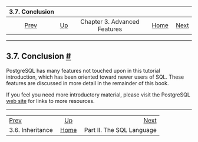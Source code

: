 <!--?xml version="1.0" encoding="UTF-8" standalone="no"?-->

|                    3.7. Conclusion                    |                                                             |                              |                                                       |                                               |
| :---------------------------------------------------: | :---------------------------------------------------------- | :--------------------------: | ----------------------------------------------------: | --------------------------------------------: |
| [Prev](tutorial-inheritance.html "3.6. Inheritance")  | [Up](tutorial-advanced.html "Chapter 3. Advanced Features") | Chapter 3. Advanced Features | [Home](index.html "PostgreSQL 17devel Documentation") |  [Next](sql.html "Part II. The SQL Language") |

***

## 3.7. Conclusion [#](#TUTORIAL-CONCLUSION)

PostgreSQL has many features not touched upon in this tutorial introduction, which has been oriented toward newer users of SQL. These features are discussed in more detail in the remainder of this book.

If you feel you need more introductory material, please visit the PostgreSQL [web site](https://www.postgresql.org) for links to more resources.

***

|                                                       |                                                             |                                               |
| :---------------------------------------------------- | :---------------------------------------------------------: | --------------------------------------------: |
| [Prev](tutorial-inheritance.html "3.6. Inheritance")  | [Up](tutorial-advanced.html "Chapter 3. Advanced Features") |  [Next](sql.html "Part II. The SQL Language") |
| 3.6. Inheritance                                      |    [Home](index.html "PostgreSQL 17devel Documentation")    |                     Part II. The SQL Language |
